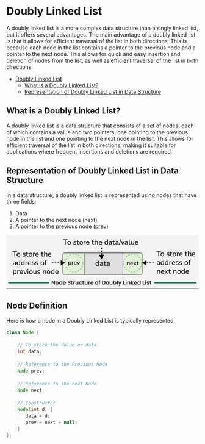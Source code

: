 # Doubly Linked List

A doubly linked list is a more complex data structure than a singly linked list, but it offers several advantages. The main advantage of a doubly linked list is that it allows for efficient traversal of the list in both directions. This is because each node in the list contains a pointer to the previous node and a pointer to the next node. This allows for quick and easy insertion and deletion of nodes from the list, as well as efficient traversal of the list in both directions.

<!-- TOC -->
* [Doubly Linked List](#doubly-linked-list)
  * [What is a Doubly Linked List?](#what-is-a-doubly-linked-list)
  * [Representation of Doubly Linked List in Data Structure](#representation-of-doubly-linked-list-in-data-structure)
<!-- TOC -->

## What is a Doubly Linked List?

A doubly linked list is a data structure that consists of a set of nodes, each of which contains a value and two pointers, one pointing to the previous node in the list and one pointing to the next node in the list. This allows for efficient traversal of the list in both directions, making it suitable for applications where frequent insertions and deletions are required.

## Representation of Doubly Linked List in Data Structure

In a data structure, a doubly linked list is represented using nodes that have three fields:

1. Data
2. A pointer to the next node (next)
3. A pointer to the previous node (prev)

![img](/src/resources/img/doubly-linked-list-representation.png)

## Node Definition

Here is how a node in a Doubly Linked List is typically represented:

```java
class Node {

    // To store the Value or data.
    int data;

    // Reference to the Previous Node
    Node prev;
  
    // Reference to the next Node
    Node next;
  
    // Constructor
    Node(int d) {
       data = d;
       prev = next = null;      
    }
};
```